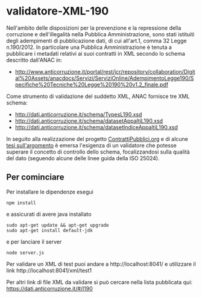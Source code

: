 # validatore-XML-190

Nell'ambito delle disposizioni per la prevenzione e la repressione della corruzione e dell'illegalità nella Pubblica Amministrazione, sono stati istituiti degli adempimenti di pubblicazione dati, di cui all'art.1, comma 32 Legge n.190/2012. In particolare una Pubblica Amministrazione è tenuta a pubblicare i metadati relativi ai suoi contratti in XML secondo lo schema descritto dall'ANAC in:

- http://www.anticorruzione.it/portal/rest/jcr/repository/collaboration/Digital%20Assets/anacdocs/Servizi/ServiziOnline/AdempimentoLegge190/Specifiche%20Tecniche%20Legge%20190%20v1.2_finale.pdf

Come strumento di validazione del suddetto XML, ANAC fornisce tre XML schema:

- http://dati.anticorruzione.it/schema/TypesL190.xsd
- http://dati.anticorruzione.it/schema/datasetAppaltiL190.xsd
- http://dati.anticorruzione.it/schema/datasetIndiceAppaltiL190.xsd

In seguito alla realizzazione del progetto [ContrattiPubblici.org](https://contrattipubblici.org) e di alcune [tesi sull'argomento](https://www.slideshare.net/synapta/analisi-della-qualit-dei-dati-di-contrattipubbliciorg) è emersa l'esigenza di un validatore che potesse superare il concetto di controllo dello schema, focalizzandosi sulla qualità del dato (seguendo alcune delle linee guida della ISO 25024).

## Per cominciare

Per installare le dipendenze esegui

```
npm install
```
e assicurati di avere java installato

```
sudo apt-get update && apt-get upgrade
sudo apt-get install default-jdk

```

e per lanciare il server

```
node server.js
```

Per validare un XML di test puoi andare a http://localhost:8041/ e utilizzare il link http://localhost:8041/xml/test1

Per altri link di file XML da validare si può cercare nella lista pubblicata qui: https://dati.anticorruzione.it/#/l190
